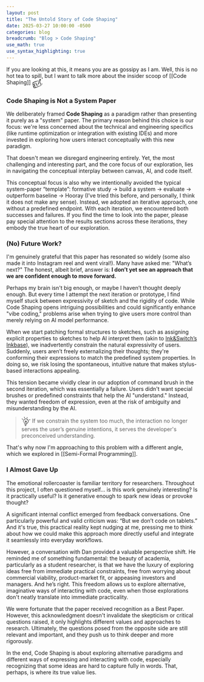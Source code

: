 ```yaml
---
layout: post
title: "The Untold Story of Code Shaping"
date: 2025-03-27 10:00:00 -0500
categories: blog
breadcrumb: "Blog > Code Shaping"
use_math: true
use_syntax_highlighting: true
---
```


If you are looking at this, it means you are as gossipy as I am. Well, this is no hot tea to spill, but I want to talk more about the insider scoop of [[Code Shaping]] <img src="/assets/images/icons/draw-pad.svg" alt="Draw Pad Icon" style="width: 24px; height: 24px; vertical-align: top;" />.

### Code Shaping is Not a System Paper

We deliberately framed **Code Shaping** as a paradigm rather than presenting it purely as a "system" paper. The primary reason behind this choice is our focus: we're less concerned about the technical and engineering specifics (like runtime optimization or integration with existing IDEs) and more invested in exploring how users interact conceptually with this new paradigm.

That doesn't mean we disregard engineering entirely. Yet, the most challenging and interesting part, and the core focus of our exploration, lies in navigating the conceptual interplay between canvas, AI, and code itself.

This conceptual focus is also why we intentionally avoided the typical system-paper “template”: formative study → build a system → evaluate → outperform baseline → Hooray (I’ve tried this before, and personally, I think it does not make any sense). Instead, we adopted an iterative approach, one without a predefined endpoint. With each iteration, we encountered both successes and failures. If you find the time to look into the paper, please pay special attention to the results sections across these iterations, they embody the true heart of our exploration.

### (No) Future Work?

I'm genuinely grateful that this paper has resonated so widely (some also made it into Instagram reel and went viral!). Many have asked me: "What’s next?" The honest, albeit brief, answer is: **I don’t yet see an approach that we are confident enough to move forward.**

Perhaps my brain isn't big enough, or maybe I haven’t thought deeply enough. But every time I attempt the next iteration or prototype, I find myself stuck between expressivity of sketch and the rigidity of code. While Code Shaping opens intriguing possibilities and could significantly enhance "vibe coding," problems arise when trying to give users more control than merely relying on AI model performance.

When we start patching formal structures to sketches, such as assigning explicit properties to sketches to help AI interpret them (akin to [Ink&Switch’s Inkbase](https://www.inkandswitch.com/inkbase/)), we inadvertently constrain the natural expressivity of users. Suddenly, users aren’t freely externalizing their thoughts; they're conforming their expressions to match the predefined system properties. In doing so, we risk losing the spontaneous, intuitive nature that makes stylus-based interactions appealing.

This tension became vividly clear in our adoption of command brush in the second iteration, which was essentially a failure. Users didn't want special brushes or predefined constraints that help the AI "understand." Instead, they wanted freedom of expression, even at the risk of ambiguity and misunderstanding by the AI. 

> <img src="/assets/images/icons/idea.svg" alt="Idea Blob Icon" style="width: 24px; height: 24px; vertical-align: middle;"> If we constrain the system too much, the interaction no longer serves the user’s genuine intentions, it serves the developer's preconceived understanding.


That's why now I'm approaching to this problem with a different angle, which we explored in [[Semi-Formal Programming]].

### I Almost Gave Up

The emotional rollercoaster is familiar territory for researchers. Throughout this project, I often questioned myself… is this work genuinely interesting? Is it practically useful? Is it generative enough to spark new ideas or provoke thought?

A significant internal conflict emerged from feedback conversations. One particularly powerful and valid criticism was: “But we don’t code on tablets.” And it's true, this practical reality kept nudging at me, pressing me to think about how we could make this approach more directly useful and integrate it seamlessly into everyday workflows.

However, a conversation with Dan provided a valuable perspective shift. He reminded me of something fundamental: the beauty of academia, particularly as a student researcher, is that we have the luxury of exploring ideas free from immediate practical constraints, free from worrying about commercial viability, product-market fit, or appeasing investors and managers. And he’s right. This freedom allows us to explore alternative, imaginative ways of interacting with code, even when those explorations don't neatly translate into immediate practicality.

We were fortunate that the paper received recognition as a Best Paper. However, this acknowledgment doesn't invalidate the skepticism or critical questions raised, it only highlights different values and approaches to research. Ultimately, the questions posed from the opposite side are still relevant and important, and they push us to think deeper and more rigorously.

In the end, Code Shaping is about exploring alternative paradigms and different ways of expressing and interacting with code, especially recognizing that some ideas are hard to capture fully in words. That, perhaps, is where its true value lies.